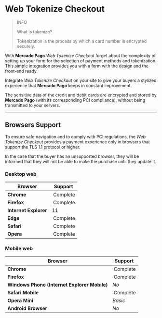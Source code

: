 
# Web Tokenize Checkout

> INFO
>
> What is tokenize?
>
> Tokenization is the process by which a card number is encrypted securely.

With **Mercado Pago** *Web Tokenize Checkout* forget about the complexity of setting up your form for the selection of payment methods and tokenization. This simple integration provides you with a form with the design and the front-end ready.

Integrate *Web Tokenize Checkout* on your site to give your buyers a stylized experience that **Mercado Pago** keeps in constant improvement.

The sensitive data of the credit and debit cards are encrypted and stored by **Mercado Pago** (with its corresponding PCI compliance), without being transmitted to your servers.

---

## Browsers Support

To ensure safe navigation and to comply with PCI regulations, the *Web Tokenize Checkout* provides a payment experience only in browsers that support the TLS 1.1 protocol or higher.

In the case that the buyer has an unsupported browser, they will be informed that they will not be able to make the purchase until they update it.

### Desktop web

Browser | Support
--------- | --------
**Chrome** | Complete
**Firefox** | Complete
**Internet Explorer** | 11
**Edge** | Complete
**Safari** | Complete
**Opera** | Complete

### Mobile web

Browser | Support
--------- | --------
**Chrome** | Complete
**Firefox** | Complete
**Windows Phone (Internet Explorer Mobile)** | _No_
**Safari Mobile** | Complete
**Opera Mini** | _Basic_
**Android Browser** | _No_
